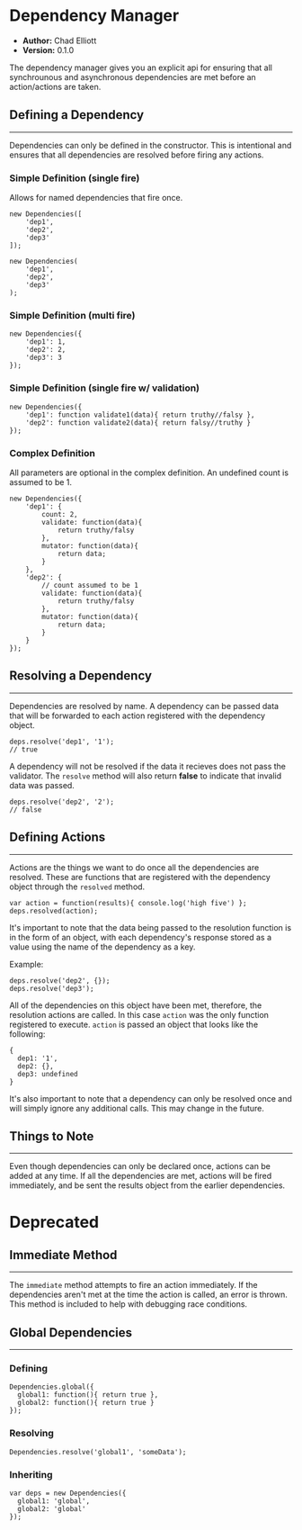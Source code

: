 # Dependency Manager

- **Author:** Chad Elliott
- **Version:** 0.1.0

The dependency manager gives you an explicit api for ensuring that all synchrounous and asynchronous dependencies are met before an action/actions are taken.

## Defining a Dependency
---
Dependencies can only be defined in the constructor. This is intentional and ensures that all dependencies are resolved before firing any actions.

### Simple Definition (single fire)

Allows for named dependencies that fire once.

```
new Dependencies([
	'dep1',
	'dep2',
	'dep3'
]);

new Dependencies(
	'dep1',
	'dep2',
	'dep3'
);
```

### Simple Definition (multi fire)

```
new Dependencies({
	'dep1': 1,
	'dep2': 2,
	'dep3': 3
});
```

### Simple Definition (single fire w/ validation)

```
new Dependencies({
	'dep1': function validate1(data){ return truthy//falsy },
	'dep2': function validate2(data){ return falsy//truthy }
});
```

### Complex Definition

All parameters are optional in the complex definition. An undefined count is assumed to be 1.

```
new Dependencies({
	'dep1': {
		count: 2,
		validate: function(data){
			return truthy/falsy
		},
		mutator: function(data){
			return data;
		}
	},
	'dep2': {
		// count assumed to be 1
		validate: function(data){
			return truthy/falsy
		},
		mutator: function(data){
			return data;
		}
	}
});
```

## Resolving a Dependency
---
Dependencies are resolved by name. A dependency can be passed data that will be forwarded to each action registered with the dependency object.

```
deps.resolve('dep1', '1');
// true
```

A dependency will not be resolved if the data it recieves does not pass the validator. The `resolve` method will also return __false__ to indicate that invalid data was passed.

```
deps.resolve('dep2', '2');
// false
```

## Defining Actions
---
Actions are the things we want to do once all the dependencies are resolved. These are functions that are registered with the dependency object through the `resolved` method.

```
var action = function(results){ console.log('high five') };
deps.resolved(action);
```

It's important to note that the data being passed to the resolution function is in the form of an object, with each dependency's response stored as a value using the name of the dependency as a key.

Example:

```
deps.resolve('dep2', {});
deps.resolve('dep3');
```

All of the dependencies on this object have been met, therefore, the resolution actions are called. In this case `action` was the only function registered to execute. `action` is passed an object that looks like the following:

```
{
  dep1: '1',
  dep2: {},
  dep3: undefined
}
```
It's also important to note that a dependency can only be resolved once and will simply ignore any additional calls. This may change in the future.

## Things to Note
---
Even though dependencies can only be declared once, actions can be added at any time. If all the dependencies are met, actions will be fired immediately, and be sent the results object from the earlier dependencies.

# Deprecated

## Immediate Method
---
The `immediate` method attempts to fire an action immediately. If the dependencies aren't met at the time the action is called, an error is thrown. This method is included to help with debugging race conditions.


## Global Dependencies
---

### Defining

```
Dependencies.global({
  global1: function(){ return true },
  global2: function(){ return true }
});
```

### Resolving
```
Dependencies.resolve('global1', 'someData');
```

### Inheriting

```
var deps = new Dependencies({
  global1: 'global',
  global2: 'global'
});
```
